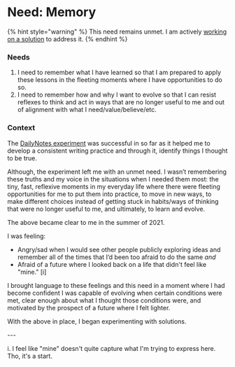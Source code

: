 # Need: Memory

{% hint style="warning" %}
This need remains unmet. I am actively [working on a solution](app.md) to address it.
{% endhint %}

### Needs

1. I need to remember what I have learned so that I am prepared to apply these lessons in the fleeting moments where I have opportunities to do so.
2. I need to remember how and why I want to evolve so that I can resist reflexes to think and act in ways that are no longer useful to me and out of alignment with what I need/value/believe/etc.

### Context

The [DailyNotes experiment](experiments/dailynotes.md) was successful in so far as it helped me to develop a consistent writing practice and through it, identify things I thought to be true.

Although, the experiment left me with an unmet need. I wasn’t remembering these truths and my voice in the situations when I needed them most: the tiny, fast, reflexive moments in my everyday life where there were fleeting opportunities for me to put them into practice, to move in new ways, to make different choices instead of getting stuck in habits/ways of thinking that were no longer useful to me, and ultimately, to learn and evolve.

The above became clear to me in the summer of 2021.&#x20;

I was feeling:&#x20;

* Angry/sad when I would see other people publicly exploring ideas and remember all of the times that I’d been too afraid to do the same _and_
* Afraid of a future where I looked back on a life that didn't feel like "mine." \[i]&#x20;

I brought language to these feelings and this need in a moment where I had become confident I was capable of evolving when certain conditions were met, clear enough about what I thought those conditions were, and motivated by the prospect of a future where I felt lighter.

With the above in place, I began experimenting with solutions.



\---

i. I feel like "mine" doesn't quite capture what I'm trying to express here. Tho, it's a start.
